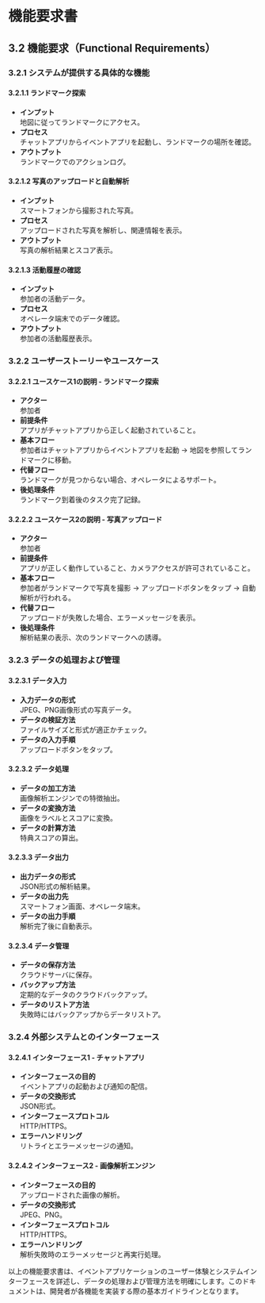 # 機能要求書

## 3.2 機能要求（Functional Requirements）

### 3.2.1 システムが提供する具体的な機能

#### 3.2.1.1 ランドマーク探索
- **インプット**  
  地図に従ってランドマークにアクセス。
- **プロセス**  
  チャットアプリからイベントアプリを起動し、ランドマークの場所を確認。
- **アウトプット**  
  ランドマークでのアクションログ。

#### 3.2.1.2 写真のアップロードと自動解析
- **インプット**  
  スマートフォンから撮影された写真。
- **プロセス**  
  アップロードされた写真を解析し、関連情報を表示。
- **アウトプット**  
  写真の解析結果とスコア表示。

#### 3.2.1.3 活動履歴の確認
- **インプット**  
  参加者の活動データ。
- **プロセス**  
  オペレータ端末でのデータ確認。
- **アウトプット**  
  参加者の活動履歴表示。

### 3.2.2 ユーザーストーリーやユースケース

#### 3.2.2.1 ユースケース1の説明 - ランドマーク探索
- **アクター**  
  参加者
- **前提条件**  
  アプリがチャットアプリから正しく起動されていること。
- **基本フロー**  
  参加者はチャットアプリからイベントアプリを起動 → 地図を参照してランドマークに移動。
- **代替フロー**  
  ランドマークが見つからない場合、オペレータによるサポート。
- **後処理条件**  
  ランドマーク到着後のタスク完了記録。

#### 3.2.2.2 ユースケース2の説明 - 写真アップロード
- **アクター**  
  参加者
- **前提条件**  
  アプリが正しく動作していること、カメラアクセスが許可されていること。
- **基本フロー**  
  参加者がランドマークで写真を撮影 → アップロードボタンをタップ → 自動解析が行われる。
- **代替フロー**  
  アップロードが失敗した場合、エラーメッセージを表示。
- **後処理条件**  
  解析結果の表示、次のランドマークへの誘導。

### 3.2.3 データの処理および管理

#### 3.2.3.1 データ入力
- **入力データの形式**  
  JPEG、PNG画像形式の写真データ。
- **データの検証方法**  
  ファイルサイズと形式が適正かチェック。
- **データの入力手順**  
  アップロードボタンをタップ。

#### 3.2.3.2 データ処理
- **データの加工方法**  
  画像解析エンジンでの特徴抽出。
- **データの変換方法**  
  画像をラベルとスコアに変換。
- **データの計算方法**  
  特典スコアの算出。

#### 3.2.3.3 データ出力
- **出力データの形式**  
  JSON形式の解析結果。
- **データの出力先**  
  スマートフォン画面、オペレータ端末。
- **データの出力手順**  
  解析完了後に自動表示。

#### 3.2.3.4 データ管理
- **データの保存方法**  
  クラウドサーバに保存。
- **バックアップ方法**  
  定期的なデータのクラウドバックアップ。
- **データのリストア方法**  
  失敗時にはバックアップからデータリストア。

### 3.2.4 外部システムとのインターフェース

#### 3.2.4.1 インターフェース1 - チャットアプリ
- **インターフェースの目的**  
  イベントアプリの起動および通知の配信。
- **データの交換形式**  
  JSON形式。
- **インターフェースプロトコル**  
  HTTP/HTTPS。
- **エラーハンドリング**  
  リトライとエラーメッセージの通知。

#### 3.2.4.2 インターフェース2 - 画像解析エンジン
- **インターフェースの目的**  
  アップロードされた画像の解析。
- **データの交換形式**  
  JPEG、PNG。
- **インターフェースプロトコル**  
  HTTP/HTTPS。
- **エラーハンドリング**  
  解析失敗時のエラーメッセージと再実行処理。

以上の機能要求書は、イベントアプリケーションのユーザー体験とシステムインターフェースを詳述し、データの処理および管理方法を明確にします。このドキュメントは、開発者が各機能を実装する際の基本ガイドラインとなります。